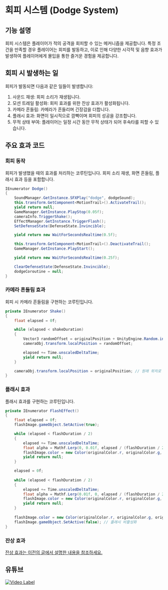 # 회피 시스템 (Dodge System)

## 기능 설명
회피 시스템은 플레이어가 적의 공격을 회피할 수 있는 메커니즘을 제공합니다. 
특정 조건을 만족할 경우 플레이어는 회피를 발동하고, 이로 인해 다양한 시각적 및 음향 효과가 발생하여 플레이어에게 몰입을 통한 즐거운 경험을 제공합니다.
  
## 회피 시 발생하는 일
회피가 발동되면 다음과 같은 일들이 발생합니다:
1. 사운드 재생: 회피 소리가 재생됩니다.
2. 모션 트레일 활성화: 회피 효과를 위한 잔상 효과가 활성화됩니다.
3. 카메라 흔들림: 카메라가 흔들리며 긴장감을 더합니다.
4. 플래시 효과: 화면이 일시적으로 깜빡이며 회피의 성공을 강조합니다.
5. 무적 상태 부여: 플레이어는 일정 시간 동안 무적 상태가 되어 후속타를 피할 수 있습니다.

## 주요 효과 코드  

### 회피 동작
회피가 발생했을 때의 효과를 처리하는 코루틴입니다. 회피 소리 재생, 화면 흔들림, 플래시 효과 등을 포함합니다.

```cs
IEnumerator Dodge()
{
    SoundManager.GetInstance.SFXPlay("dodge", dodgeSound);
    this.transform.GetComponent<MotionTrail>().ActivateTrail();
    yield return null;
    GameManager.GetInstance.PlayStop(0.05f);
    cameraInfo.TriggerShake();
    EffectManager.GetInstance.TriggerFlash();
    SetDefenseState(DefenseState.Invincible);

    yield return new WaitForSecondsRealtime(0.5f);

    this.transform.GetComponent<MotionTrail>().DeactivateTrail();
    GameManager.GetInstance.PlayStart();

    yield return new WaitForSecondsRealtime(0.25f);

    ClearDefenseState(DefenseState.Invincible);
    dodgeCoroutine = null;
}
```

### 카메라 흔들림 효과
회피 시 카메라 흔들림을 구현하는 코루틴입니다. 
```cs
private IEnumerator Shake()
{
    float elapsed = 0f;

    while (elapsed < shakeDuration)
    {
        Vector3 randomOffset = originalPosition + UnityEngine.Random.insideUnitSphere * shakeMagnitude;
        cameraObj.transform.localPosition = randomOffset;

        elapsed += Time.unscaledDeltaTime;
        yield return null;
    }

    cameraObj.transform.localPosition = originalPosition; // 원래 위치로 복귀
}
```

### 플래시 효과
플래시 효과를 구현하는 코루틴입니다.
```cs
private IEnumerator FlashEffect()
{
    float elapsed = 0f;
    flashImage.gameObject.SetActive(true);

    while (elapsed < flashDuration / 2)
    {
        elapsed += Time.unscaledDeltaTime;
        float alpha = Mathf.Lerp(0, 0.01f, elapsed / (flashDuration / 2));
        flashImage.color = new Color(originalColor.r, originalColor.g, originalColor.b, alpha);
        yield return null; 
    } 

    elapsed = 0f; 
     
    while (elapsed < flashDuration / 2)
    {
        elapsed += Time.unscaledDeltaTime;
        float alpha = Mathf.Lerp(0.01f, 0, elapsed / (flashDuration / 2));
        flashImage.color = new Color(originalColor.r, originalColor.g, originalColor.b, alpha);
        yield return null; 
    }
     
    flashImage.color = new Color(originalColor.r, originalColor.g, originalColor.b, 0);
    flashImage.gameObject.SetActive(false); // 플래시 비활성화
}
```

### 잔상 효과
[잔상 효과는 이전의 글에서 설명한 내용을 참조하세요.][Dodgelink]
 
## 유튜브
 [![Video Label](http://img.youtube.com/vi/yIT-iTqE1tA/0.jpg)](https://youtu.be/yIT-iTqE1tA)
  
 [Dodgelink]: /VariousFunctions/MotionTrail
